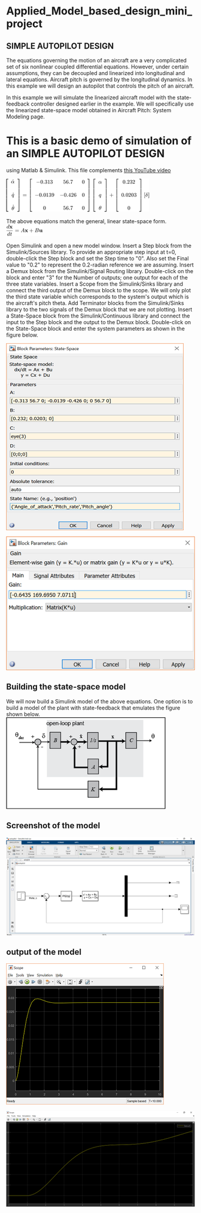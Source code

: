 # Applied_Model_based_design_mini_project

## SIMPLE AUTOPILOT DESIGN

The equations governing the motion of an aircraft are a very complicated set of six nonlinear coupled differential equations. However, under certain assumptions, they can be decoupled and linearized into longitudinal and lateral equations. Aircraft pitch is governed by the longitudinal dynamics. In this example we will design an autopilot that controls the pitch of an aircraft.

In this example we will simulate the linearized aircraft model with the state-feedback controller designed earlier in the example. We will specifically use the linearized state-space model obtained in Aircraft Pitch: System Modeling page.


 # This is a basic demo of simulation of an SIMPLE AUTOPILOT DESIGN
 using Matlab & Simulink. This file complements [this YouTube video](https://youtu.be/CJGlKCfGEA0)

![Autopilot - Simulink](https://github.com/AMohammedAsif/Applied_Model_based_design_mini_project/blob/main/Equation.png)

The above equations match the general, linear state-space form.
![Autopilot - Simulink](https://github.com/AMohammedAsif/Applied_Model_based_design_mini_project/blob/main/difference.png)


Open Simulink and open a new model window.
Insert a Step block from the Simulink/Sources library.
To provide an appropriate step input at t=0, double-click the Step block and set the Step time to "0". Also set the Final value to "0.2" to represent the 0.2-radian reference we are assuming.
Insert a Demux block from the Simulink/Signal Routing library. Double-click on the block and enter "3" for the Number of outputs; one output for each of the three state variables.
Insert a Scope from the Simulink/Sinks library and connect the third output of the Demux block to the scope. We will only plot the third state variable which corresponds to the system's output which is the aircraft's pitch theta.
Add Terminator blocks from the Simulink/Sinks library to the two signals of the Demux block that we are not plotting.
Insert a State-Space block from the Simulink/Continuous library and connect the input to the Step block and the output to the Demux block.
Double-click on the State-Space block and enter the system parameters as shown in the figure below.

![Autopilot - Simulink](https://github.com/AMohammedAsif/Applied_Model_based_design_mini_project/blob/main/Picture1.png)


![Autopilot - Simulink](https://github.com/AMohammedAsif/Applied_Model_based_design_mini_project/blob/main/Picture3b.png)



 ## Building the state-space model
 
 We will now build a Simulink model of the above equations. One option is to build a model of the plant with state-feedback that emulates the figure shown below.
 ![Autopilot - Simulink](https://github.com/AMohammedAsif/Applied_Model_based_design_mini_project/blob/main/statefeedback_pitch2.png)
 
 

## Screenshot of the model
![Autopilot - Simulink](https://github.com/AMohammedAsif/Applied_Model_based_design_mini_project/blob/main/Model.png)


## output of the model


![Autopilot - Simulink](https://github.com/AMohammedAsif/Applied_Model_based_design_mini_project/blob/main/Picture5.png)



![Autopilot - Simulink](https://github.com/AMohammedAsif/Applied_Model_based_design_mini_project/blob/main/output.png)
